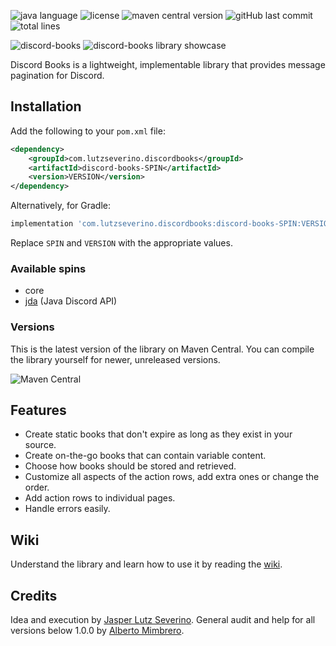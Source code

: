 ![java language](https://img.shields.io/badge/java-%23ED8B00.svg?style=flat&logo=oracle&logoColor=white) ![license](https://img.shields.io/github/license/lutzseverino/discord-books) ![maven central version](https://img.shields.io/maven-central/v/com.lutzseverino.discordbooks/discord-books) ![gitHub last commit](https://img.shields.io/github/last-commit/lutzseverino/discord-books) ![total lines](https://img.shields.io/tokei/lines/github/lutzseverino/discord-books)

![discord-books](https://user-images.githubusercontent.com/28309837/236696025-3efb244f-6bc0-4bee-a515-94c9dfc9e44e.png)
![discord-books library showcase](https://user-images.githubusercontent.com/28309837/182843934-f5eb5cb9-3f76-44a9-82a2-20d1a1ee3648.gif)

Discord Books is a lightweight, implementable library that provides message pagination for Discord.

## Installation

Add the following to your `pom.xml` file:

```xml
<dependency>
    <groupId>com.lutzseverino.discordbooks</groupId>
    <artifactId>discord-books-SPIN</artifactId>
    <version>VERSION</version>
</dependency> 
```

Alternatively, for Gradle:

```gradle
implementation 'com.lutzseverino.discordbooks:discord-books-SPIN:VERSION'
```

Replace `SPIN` and `VERSION` with the appropriate values.

### Available spins

* core
* [jda](https://github.com/DV8FromTheWorld/JDA) (Java Discord API)

### Versions

This is the latest version of the library on Maven Central. You can compile the library yourself for newer, unreleased
versions.

![Maven Central](https://img.shields.io/maven-central/v/com.lutzseverino.discordbooks/discord-books)

## Features

* Create static books that don't expire as long as they exist in your source.
* Create on-the-go books that can contain variable content.
* Choose how books should be stored and retrieved.
* Customize all aspects of the action rows, add extra ones or change the order.
* Add action rows to individual pages.
* Handle errors easily.

## Wiki

Understand the library and learn how to use it by reading the [wiki](https://github.com/lutzseverino/discord-books/wiki).

## Credits

Idea and execution by [Jasper Lutz Severino](https://github.com/lutzseverino). General audit and help for all versions
below 1.0.0 by [Alberto Mimbrero](https://github.com/mimbrero).
